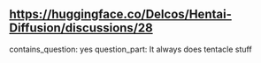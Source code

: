 ## https://huggingface.co/Delcos/Hentai-Diffusion/discussions/28

contains_question: yes
question_part: It always does tentacle stuff
